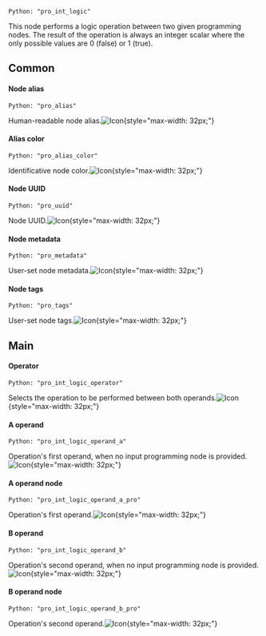 `Python: "pro_int_logic"`

This node performs a logic operation between two given programming nodes. The result of the operation is always an integer scalar where the only possible values are 0 (false) or 1 (true).
## Common

#### Node alias
`Python: "pro_alias"`

Human-readable node alias.![Icon](pro_int_logic_swatch.png "Icon"){style="max-width: 32px;"}


#### Alias color
`Python: "pro_alias_color"`

Identificative node color.![Icon](pro_int_logic_swatch.png "Icon"){style="max-width: 32px;"}


#### Node UUID
`Python: "pro_uuid"`

Node UUID.![Icon](pro_int_logic_swatch.png "Icon"){style="max-width: 32px;"}


#### Node metadata
`Python: "pro_metadata"`

User-set node metadata.![Icon](pro_int_logic_swatch.png "Icon"){style="max-width: 32px;"}


#### Node tags
`Python: "pro_tags"`

User-set node tags.![Icon](pro_int_logic_swatch.png "Icon"){style="max-width: 32px;"}


## Main

#### Operator
`Python: "pro_int_logic_operator"`

Selects the operation to be performed between both operands.![Icon](pro_int_logic_swatch.png "Icon"){style="max-width: 32px;"}


#### A operand
`Python: "pro_int_logic_operand_a"`

Operation's first operand, when no input programming node is provided.![Icon](pro_int_logic_swatch.png "Icon"){style="max-width: 32px;"}


#### A operand node
`Python: "pro_int_logic_operand_a_pro"`

Operation's first operand.![Icon](pro_int_logic_swatch.png "Icon"){style="max-width: 32px;"}


#### B operand
`Python: "pro_int_logic_operand_b"`

Operation's second operand, when no input programming node is provided.![Icon](pro_int_logic_swatch.png "Icon"){style="max-width: 32px;"}


#### B operand node
`Python: "pro_int_logic_operand_b_pro"`

Operation's second operand.![Icon](pro_int_logic_swatch.png "Icon"){style="max-width: 32px;"}


